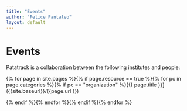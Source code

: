 ```yaml
---
title: "Events"
author: "Felice Pantaleo"
layout: default
---
```


# Events

Patatrack is a collaboration between the following institutes and people:

{% for page in site.pages %}{% if page.resource == true %}{% for pc in page.categories %}{% if pc == "organization" %}[{{ page.title }}]({{site.baseurl}}/{{page.url }})

{% endif %}{% endfor %}{% endif %}{% endfor %}  
